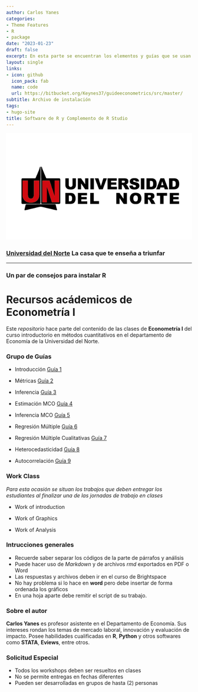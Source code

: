 ```yaml
---
author: Carlos Yanes
categories:
- Theme Features
- R
- package
date: "2023-01-23"
draft: false
excerpt: En esta parte se encuentran los elementos y guías que se usan en econometría I para el uso del software de **R**. Muchos de los elementos que se encuentran aquí son en base al libro de _Using R for Introductory Econometrics_ de Florian Heiss.
layout: single
links:
- icon: github
  icon_pack: fab
  name: code
  url: https://bitbucket.org/Keynes37/guideeconometrics/src/master/
subtitle: Archivo de instalación
tags:
- hugo-site
title: Software de R y Complemento de R Studio
---
```


![Uninorte Logo](Uninorte-logo.png)

### [Universidad del Norte](https://www.uninorte.edu.co/) La casa que te enseña a triunfar

---

### Un par de consejos para instalar R

# Recursos acádemicos de Econometría I #

Este *repositorio* hace parte del contenido de las clases de **Econometría I** del curso introductorio en métodos cuantitativos en el departamento de Economía de la Universidad del Norte.

### Grupo de Guías ###

* Introducción [Guía 1](https://bb.githack.com/Keynes37/guideeconometrics/raw/master/Guias/G1.html)

* Métricas [Guía 2](https://bb.githack.com/Keynes37/guideeconometrics/raw/master/Guias/G2.html) 

* Inferencia [Guía 3](https://bb.githack.com/Keynes37/guideeconometrics/raw/master/Guias/G3.html)

* Estimación MCO [Guía 4](https://bb.githack.com/Keynes37/guideeconometrics/raw/master/Guias/G4.html)

* Inferencia MCO [Guía 5](https://bb.githack.com/Keynes37/guideeconometrics/raw/master/Guias/G5.html)

* Regresión Múltiple [Guía 6](https://bb.githack.com/Keynes37/guideeconometrics/raw/master/Guias/G6.html)

* Regresión Múltiple Cualitativas [Guía 7](https://bb.githack.com/Keynes37/guideeconometrics/raw/master/Guias/G7.html)

* Heterocedasticidad [Guía 8](https://bb.githack.com/Keynes37/guideeconometrics/raw/master/Guias/G8.html)

* Autocorrelación [Guía 9](https://bb.githack.com/Keynes37/guideeconometrics/raw/master/Guias/G9.html)

### Work Class ###

_Para esta ocasión se situan los trabajos que deben entregar los estudiantes al finalizar una de las jornadas de trabajo en clases_

* Work of introduction 

* Work of Graphics

* Work of Analysis

### Intrucciones generales ###

* Recuerde saber separar los códigos de la parte de párrafos y análisis
* Puede hacer uso de *Markdown* y de archivos *rmd* exportados en PDF o Word
* Las respuestas y archivos deben ir en el curso de Brightspace
* No hay problema si lo hace en **word** pero debe insertar de forma ordenada los gráficos
* En una hoja aparte debe remitir el script de su trabajo.

### Sobre el autor ###

**Carlos Yanes** es profesor asistente en el Departamento de Economía. Sus intereses rondan los temas de mercado laboral, innovación y evaluación de impacto. Posee habilidades cualificadas en **R**, **Python** y otros softwares como **STATA**, **Eviews**, entre otros.

### Solicitud Especial ###

* Todos los workshops deben ser resueltos en clases
* No se permite entregas en fechas diferentes
* Pueden ser desarrolladas en grupos de hasta (2) personas
